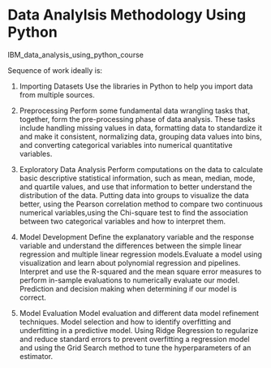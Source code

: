 # Data Analylsis Methodology Using Python
IBM_data_analysis_using_python_course

Sequence of work ideally is:

1. Importing Datasets
Use the libraries in Python to help you import data from multiple sources.

2. Preprocessing
Perform some fundamental data wrangling tasks that, together, form the pre-processing phase of data analysis. These tasks include handling missing values in data, formatting data to standardize it and make it consistent, normalizing data, grouping data values into bins, and converting categorical variables into numerical quantitative variables.

3. Exploratory Data Analysis
Perform computations on the data to calculate basic descriptive statistical information, such as mean, median, mode, and quartile values, and use that information to better understand the distribution of the data. Putting data into groups to visualize the data better, using the Pearson correlation method to compare two continuous numerical variables,using the Chi-square test to find the association between two categorical variables and how to interpret them.

4. Model Development
Define the explanatory variable and the response variable and understand the differences between the simple linear regression and multiple linear regression models.Evaluate a model using visualization and learn about polynomial regression and pipelines. Interpret and use the R-squared and the mean square error measures to perform in-sample evaluations to numerically evaluate our model. Prediction and decision making when determining if our model is correct.

5. Model Evaluation
Model evaluation and  different data model refinement techniques. Model selection and how to identify overfitting and underfitting in a predictive model. Using Ridge Regression to regularize and reduce standard errors to prevent overfitting a regression model and using the Grid Search method to tune the hyperparameters of an estimator.
